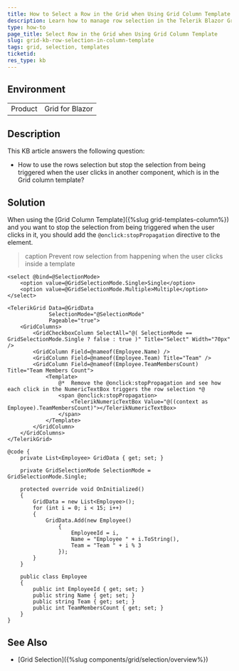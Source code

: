 ```yaml
---
title: How to Select a Row in the Grid when Using Grid Column Template
description: Learn how to manage row selection in the Telerik Blazor Grid when using Grid Column Template.
type: how-to
page_title: Select Row in the Grid when Using Grid Column Template
slug: grid-kb-row-selection-in-column-template
tags: grid, selection, templates
ticketid: 
res_type: kb
---
```


## Environment

<table>
    <tbody>
        <tr>
            <td>Product</td>
            <td>Grid for Blazor</td>
        </tr>
    </tbody>
</table>

## Description

This KB article answers the following question:

* How to use the rows selection but stop the selection from being triggered when the user clicks in another component, which is in the Grid column template?

## Solution

When using the [Grid Column Template]({%slug grid-templates-column%}) and you want to stop the selection from being triggered when the user clicks in it, you should add the `@onclick:stopPropagation` directive to the element.

>caption Prevent row selection from happening when the user clicks inside a template

````CSHTML
<select @bind=@SelectionMode>
    <option value=@GridSelectionMode.Single>Single</option>
    <option value=@GridSelectionMode.Multiple>Multiple</option>
</select>

<TelerikGrid Data=@GridData
             SelectionMode="@SelectionMode"
             Pageable="true">
    <GridColumns>
        <GridCheckboxColumn SelectAll="@( SelectionMode == GridSelectionMode.Single ? false : true )" Title="Select" Width="70px" />
        <GridColumn Field=@nameof(Employee.Name) />
        <GridColumn Field=@nameof(Employee.Team) Title="Team" />
        <GridColumn Field=@nameof(Employee.TeamMembersCount) Title="Team Members Count">
            <Template>
                @*  Remove the @onclick:stopPropagation and see how each click in the NumericTextBox triggers the row selection *@
                <span @onclick:stopPropagation>
                    <TelerikNumericTextBox Value="@((context as Employee).TeamMembersCount)"></TelerikNumericTextBox>
                </span>
            </Template>
        </GridColumn>
    </GridColumns>
</TelerikGrid>

@code {
    private List<Employee> GridData { get; set; }

    private GridSelectionMode SelectionMode = GridSelectionMode.Single;

    protected override void OnInitialized()
    {
        GridData = new List<Employee>();
        for (int i = 0; i < 15; i++)
        {
            GridData.Add(new Employee()
                {
                    EmployeeId = i,
                    Name = "Employee " + i.ToString(),
                    Team = "Team " + i % 3
                });
        }
    }

    public class Employee
    {
        public int EmployeeId { get; set; }
        public string Name { get; set; }
        public string Team { get; set; }
        public int TeamMembersCount { get; set; }
    }
}
````

## See Also

* [Grid Selection]({%slug components/grid/selection/overview%})
